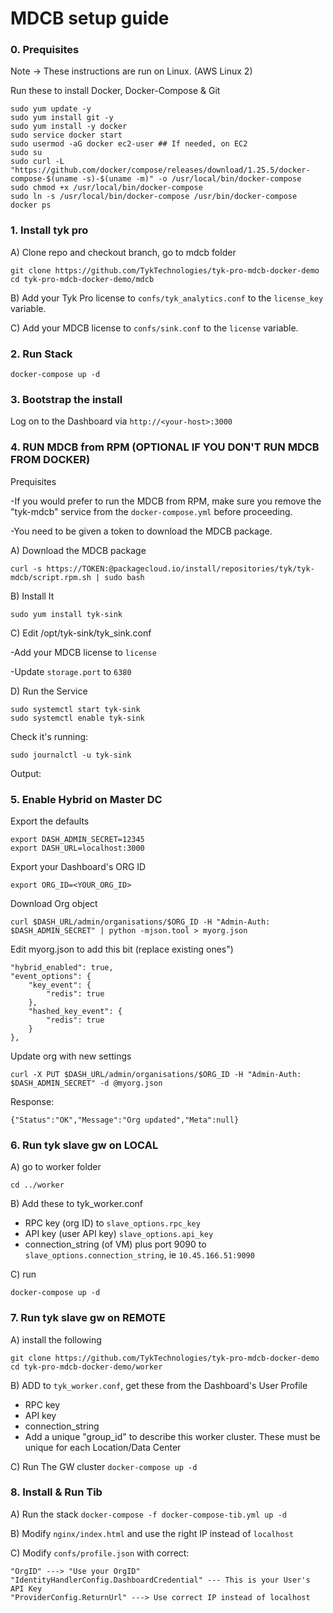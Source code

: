 # MDCB setup guide

### 0. Prequisites
Note -> These instructions are run on Linux. (AWS Linux 2)

Run these to install Docker, Docker-Compose & Git
```
sudo yum update -y
sudo yum install git -y
sudo yum install -y docker
sudo service docker start
sudo usermod -aG docker ec2-user ## If needed, on EC2
sudo su
sudo curl -L "https://github.com/docker/compose/releases/download/1.25.5/docker-compose-$(uname -s)-$(uname -m)" -o /usr/local/bin/docker-compose
sudo chmod +x /usr/local/bin/docker-compose
sudo ln -s /usr/local/bin/docker-compose /usr/bin/docker-compose
docker ps
```

### 1. Install tyk pro

A) Clone repo and checkout branch, go to mdcb folder
```
git clone https://github.com/TykTechnologies/tyk-pro-mdcb-docker-demo
cd tyk-pro-mdcb-docker-demo/mdcb
```

B) Add your Tyk Pro license to `confs/tyk_analytics.conf` to the `license_key` variable.

C) Add your MDCB license to `confs/sink.conf` to the `license` variable.

### 2. Run Stack
`docker-compose up -d`

### 3. Bootstrap the install
Log on to the Dashboard via `http://<your-host>:3000`

### 4. RUN MDCB from RPM (OPTIONAL IF YOU DON'T RUN MDCB FROM DOCKER)
Prequisites

-If you would prefer to run the MDCB from RPM, make sure you remove the "tyk-mdcb" service from the `docker-compose.yml` before proceeding.

-You need to be given a token to download the MDCB package.

A) Download the MDCB package

`curl -s https://TOKEN:@packagecloud.io/install/repositories/tyk/tyk-mdcb/script.rpm.sh | sudo bash`

B) Install It

`sudo yum install tyk-sink`

C) Edit /opt/tyk-sink/tyk_sink.conf

-Add your MDCB license to `license`

-Update `storage.port` to `6380`

D) Run the Service
```
sudo systemctl start tyk-sink
sudo systemctl enable tyk-sink
```

Check it's running:
```
sudo journalctl -u tyk-sink 
```
Output:

<response>

### 5. Enable Hybrid on Master DC

Export the defaults
```
export DASH_ADMIN_SECRET=12345
export DASH_URL=localhost:3000
```

Export your Dashboard's ORG ID
```
export ORG_ID=<YOUR_ORG_ID>
```

Download Org object
```
curl $DASH_URL/admin/organisations/$ORG_ID -H "Admin-Auth: $DASH_ADMIN_SECRET" | python -mjson.tool > myorg.json
```

Edit myorg.json to add this bit (replace existing ones")
```
"hybrid_enabled": true,
"event_options": {
    "key_event": {
        "redis": true
    },
    "hashed_key_event": {
        "redis": true
    }
},
```

Update org with new settings
```
curl -X PUT $DASH_URL/admin/organisations/$ORG_ID -H "Admin-Auth: $DASH_ADMIN_SECRET" -d @myorg.json
```

Response:
```
{"Status":"OK","Message":"Org updated","Meta":null}
```

### 6. Run tyk slave gw on LOCAL
A) go to worker folder
```
cd ../worker
```

B) Add these to tyk_worker.conf
- RPC key (org ID) to `slave_options.rpc_key`
- API key (user API key) `slave_options.api_key`
- connection_string (of VM) plus port 9090 to `slave_options.connection_string`, ie `10.45.166.51:9090`

C) run
```
docker-compose up -d
```

### 7. Run tyk slave gw on REMOTE
A) install the following
```
git clone https://github.com/TykTechnologies/tyk-pro-mdcb-docker-demo
cd tyk-pro-mdcb-docker-demo/worker
```

B) ADD to `tyk_worker.conf`, get these from the Dashboard's User Profile
- RPC key
- API key
- connection_string
- Add a unique "group_id" to describe this worker cluster.  These must be unique for each Location/Data Center

C) Run The GW cluster
`docker-compose up -d`

### 8. Install & Run Tib

A) Run the stack
`docker-compose -f docker-compose-tib.yml up -d`

B) Modify `nginx/index.html` and use the right IP instead of `localhost`

C) Modify `confs/profile.json` with correct:
```
"OrgID" ---> "Use your OrgID"
"IdentityHandlerConfig.DashboardCredential" --- This is your User's API Key
"ProviderConfig.ReturnUrl" ---> Use correct IP instead of localhost
```
